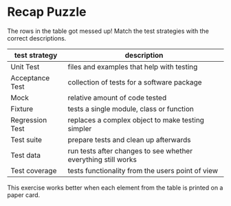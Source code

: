 
# Recap Puzzle

The rows in the table got messed up!
Match the test strategies with the correct descriptions.

| test strategy | description |
|---------------|-------------|
| Unit Test | files and examples that help with testing |
| Acceptance Test  | collection of tests for a software package |
| Mock | relative amount of code tested |
| Fixture | tests a single module, class or function |
| Regression Test | replaces a complex object to make testing simpler |
| Test suite | prepare tests and clean up afterwards |
| Test data | run tests after changes to see whether everything still works |
| Test coverage | tests functionality from the users point of view |

This exercise works better when each element from the table is printed on a paper card.
